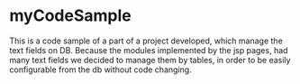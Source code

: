 myCodeSample
============

This is a code sample of a part of a project developed, which manage the text fields on DB. 
Because the modules implemented by the jsp pages, had many text fields we decided to manage them by tables,
in order to be easily configurable  from the db without code changing.
